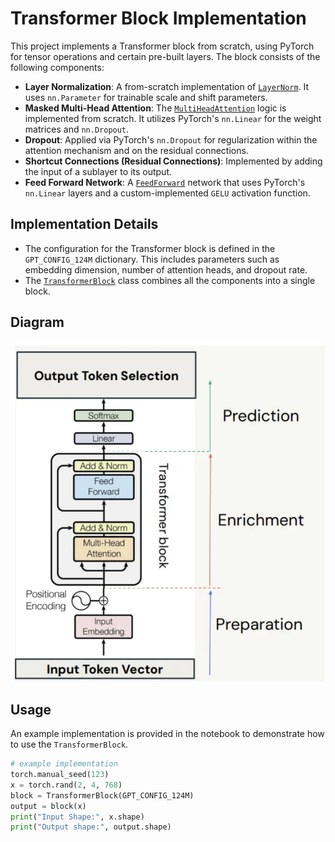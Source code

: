 # Transformer Block Implementation

This project implements a Transformer block from scratch, using PyTorch for tensor operations and certain pre-built layers. The block consists of the following components:

- **Layer Normalization**: A from-scratch implementation of [`LayerNorm`](https://github.com/amruth6002/Transformer_Block/blob/main/Transformer_Block.ipynb). It uses `nn.Parameter` for trainable scale and shift parameters.
- **Masked Multi-Head Attention**: The [`MultiHeadAttention`](https://github.com/amruth6002/Transformer_Block/blob/main/Transformer_Block.ipynb) logic is implemented from scratch. It utilizes PyTorch's `nn.Linear` for the weight matrices and `nn.Dropout`.
- **Dropout**: Applied via PyTorch's `nn.Dropout` for regularization within the attention mechanism and on the residual connections.
- **Shortcut Connections (Residual Connections)**: Implemented by adding the input of a sublayer to its output.
- **Feed Forward Network**: A [`FeedForward`](https://github.com/amruth6002/Transformer_Block/blob/main/Transformer_Block.ipynb) network that uses PyTorch's `nn.Linear` layers and a custom-implemented `GELU` activation function.

## Implementation Details

- The configuration for the Transformer block is defined in the `GPT_CONFIG_124M` dictionary. This includes parameters such as embedding dimension, number of attention heads, and dropout rate.
- The [`TransformerBlock`](https://github.com/amruth6002/Transformer_Block/blob/main/Transformer_Block.ipynb) class combines all the components into a single block.

## Diagram
![Transformer Block Diagram](image.png)

## Usage

An example implementation is provided in the notebook to demonstrate how to use the `TransformerBlock`.

```python
# example implementation
torch.manual_seed(123)
x = torch.rand(2, 4, 768)
block = TransformerBlock(GPT_CONFIG_124M)
output = block(x)
print("Input Shape:", x.shape)
print("Output shape:", output.shape)
```